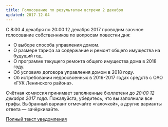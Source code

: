 ```yaml
---
title: Голосование по результатам встречи 2 декабря
updated: 2017-12-04
---
```


С 8:00 4 декабря по 20:00 12 декабря 2017 проводим заочное голосование собственников по вопросам повестки дня:

- О выборе способа управления домом.
- О размере тарифа за содержание и ремонт общего имущества на будущий год.
- О программе текущего ремонта общего имущества дома в 2018 году.
- Об условиях договора управления домом в 2018 году.
- Об истребовании недоосвоенных в 2016-2017 годах средств с ОАО «ГУК Ленинского района».

Счётная комиссия принимает заполненные бюллетени до *20:00 12 декабря 2017 года*.
Пожалуйста, убедитесь, что вы заполнили все графы. Выбранный вариант отмечайте
«галочкой», а другие варианты ответа — зачёркивайте.

[Полный текст уведомления](/docs/announces/20171204.pdf)
